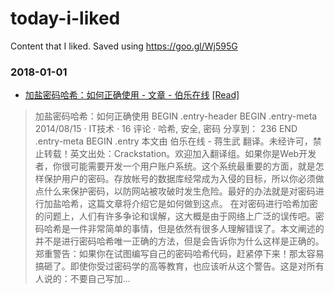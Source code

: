 
# today-i-liked 
Content that I liked. Saved using https://goo.gl/Wj595G 

### 2018-01-01 
- [加盐密码哈希：如何正确使用 - 文章 - 伯乐在线](http://blog.jobbole.com/61872/) [[Read]](pages/2018_01_01_14_12_34.md)
 > 加盐密码哈希：如何正确使用 BEGIN .entry-header BEGIN .entry-meta 2014/08/15 · IT技术 · 16 评论 · 哈希, 安全, 密码 分享到： 236 END .entry-meta BEGIN .entry 本文由 伯乐在线 - 蒋生武 翻译。未经许可，禁止转载！英文出处：Crackstation。欢迎加入翻译组。如果你是Web开发者，你很可能需要开发一个用户账户系统。这个系统最重要的方面，就是怎样保护用户的密码。存放帐号的数据库经常成为入侵的目标，所以你必须做点什么来保护密码，以防网站被攻破时发生危险。最好的办法就是对密码进行加盐哈希，这篇文章将介绍它是如何做到这点。 在对密码进行哈希加密的问题上，人们有许多争论和误解，这大概是由于网络上广泛的误传吧。密码哈希是一件非常简单的事情，但是依然有很多人理解错误了。本文阐述的并不是进行密码哈希唯一正确的方法，但是会告诉你为什么这样是正确的。 郑重警告：如果你在试图编写自己的密码哈希代码，赶紧停下来！那太容易搞砸了。即使你受过密码学的高等教育，也应该听从这个警告。这是对所有人说的：不要自己写加...

